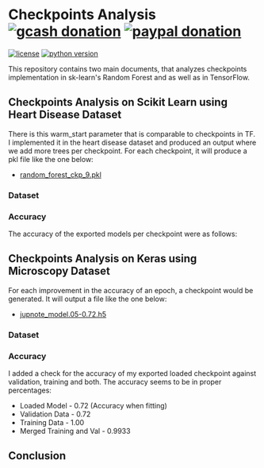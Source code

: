 # Checkpoints Analysis [![gcash donation][1]][2] [![paypal donation][3]][4]
[![license][5]][6] [![python version][7]][8]
 
 
This repository contains two main documents, that analyzes checkpoints implementation in sk-learn's Random Forest and as well as in TensorFlow.

## Checkpoints Analysis on Scikit Learn using Heart Disease Dataset
There is this warm_start parameter that is comparable to checkpoints in TF. I implemented it in the heart disease dataset and produced an output where we add more trees per checkpoint. For each checkpoint, it will produce a pkl file like the one below:
 * [random_forest_ckp_9.pkl](https://github.com/mcabanlit/checkpoints-analysis/blob/main/saved_models/random-forest/random_forest_ckp_9.pkl)

### Dataset

### Accuracy
The accuracy of the exported models per checkpoint were as follows: 

## Checkpoints Analysis on Keras using Microscopy Dataset
For each improvement in the accuracy of an epoch, a checkpoint would be generated. It will output a file like the one below:
* [jupnote_model.05-0.72.h5](https://github.com/mcabanlit/checkpoints-analysis/blob/main/saved_models/jupnote_model.05-0.72.h5)

### Dataset


### Accuracy
I added a check for the accuracy of my exported loaded checkpoint against validation, training and both. The accuracy seems to be in proper percentages:
* Loaded Model                  - 0.72 (Accuracy when fitting)
* Validation Data                - 0.72
* Training Data                   - 1.00
* Merged Training and Val - 0.9933


## Conclusion

[1]: https://img.shields.io/badge/donate-gcash-green
[2]: https://drive.google.com/file/d/1JeMx5_S7VBBT-3xO7mV9YOMfESeV3eKa/view

[3]: https://img.shields.io/badge/donate-paypal-blue
[4]: https://www.paypal.com/paypalme/mcabanlitph

[5]: https://img.shields.io/badge/license-GNUGPLv3-blue.svg
[6]: https://github.com/mcabanlit/heart-disease/blob/main/LICENSE.md

[7]: https://img.shields.io/badge/python-3.10-blue
[8]: https://www.python.org/
